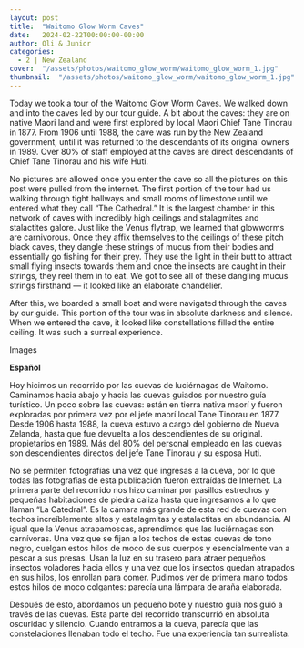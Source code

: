 ```yaml
---
layout: post
title:  "Waitomo Glow Worm Caves"
date:   2024-02-22T00:00:00-00:00
author: Oli & Junior
categories:
  - 2 | New Zealand
cover:  "/assets/photos/waitomo_glow_worm/waitomo_glow_worm_1.jpg"
thumbnail:  "/assets/photos/waitomo_glow_worm/waitomo_glow_worm_1.jpg"
---
```


Today we took a tour of the Waitomo Glow Worm Caves. We walked down and into the caves led by our tour guide. A bit about the caves: they are on native Maori land and were first explored by local Maori Chief Tane Tinorau in 1877. From 1906 until 1988, the cave was run by the New Zealand government, until it was returned to the descendants of its original owners in 1989. Over 80% of staff employed at the caves are direct descendants of Chief Tane Tinorau and his wife Huti.

No pictures are allowed once you enter the cave so all the pictures on this post were pulled from the internet.  The first portion of the tour had us walking through tight hallways and small rooms of limestone until we entered what they call “The Cathedral.” It is the largest chamber in this network of caves with incredibly high ceilings and stalagmites and stalactites galore. Just like the Venus flytrap, we learned that glowworms are carnivorous. Once they affix themselves to the ceilings of these pitch black caves, they dangle these strings of mucus from their bodies and essentially go fishing for their prey. They use the light in their butt to attract small flying insects towards them and once the insects are caught in their strings, they reel them in to eat. We got to see all of these dangling mucus strings firsthand — it looked like an elaborate chandelier. 

After this, we boarded a small boat and were navigated through the caves by our guide. This portion of the tour was in absolute darkness and silence. When we entered the cave, it looked like constellations filled the entire ceiling. It was such a surreal experience.

Images

__Español__

Hoy hicimos un recorrido por las cuevas de luciérnagas de Waitomo. Caminamos hacia abajo y hacia las cuevas guiados por nuestro guía turístico. Un poco sobre las cuevas: están en tierra nativa maorí y fueron exploradas por primera vez por el jefe maorí local Tane Tinorau en 1877. Desde 1906 hasta 1988, la cueva estuvo a cargo del gobierno de Nueva Zelanda, hasta que fue devuelta a los descendientes de su original. propietarios en 1989. Más del 80% del personal empleado en las cuevas son descendientes directos del jefe Tane Tinorau y su esposa Huti.

No se permiten fotografías una vez que ingresas a la cueva, por lo que todas las fotografías de esta publicación fueron extraídas de Internet. La primera parte del recorrido nos hizo caminar por pasillos estrechos y pequeñas habitaciones de piedra caliza hasta que ingresamos a lo que llaman “La Catedral”. Es la cámara más grande de esta red de cuevas con techos increíblemente altos y estalagmitas y estalactitas en abundancia. Al igual que la Venus atrapamoscas, aprendimos que las luciérnagas son carnívoras. Una vez que se fijan a los techos de estas cuevas de tono negro, cuelgan estos hilos de moco de sus cuerpos y esencialmente van a pescar a sus presas. Usan la luz en su trasero para atraer pequeños insectos voladores hacia ellos y una vez que los insectos quedan atrapados en sus hilos, los enrollan para comer. Pudimos ver de primera mano todos estos hilos de moco colgantes: parecía una lámpara de araña elaborada.

Después de esto, abordamos un pequeño bote y nuestro guía nos guió a través de las cuevas. Esta parte del recorrido transcurrió en absoluta oscuridad y silencio. Cuando entramos a la cueva, parecía que las constelaciones llenaban todo el techo. Fue una experiencia tan surrealista.
